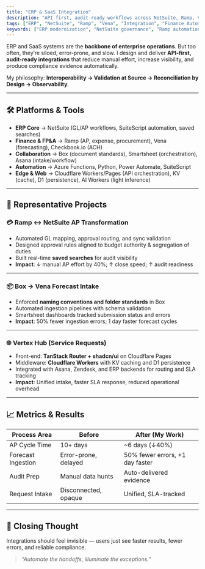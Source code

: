 ```yaml
---
title: "ERP & SaaS Integration"
description: "API-first, audit-ready workflows across NetSuite, Ramp, Vena, and Box—extended with edge-native apps on Cloudflare Workers, D1, and KV."
tags: ["ERP", "NetSuite", "Ramp", "Vena", "Integration", "Finance Automation", "Cloudflare Workers"]
keywords: ["ERP modernization", "NetSuite governance", "Ramp automation", "AP transformation", "Vena forecasting", "Box ingestion automation", "Cloudflare Workers", "API-first architecture", "audit-ready integration"]
---
```


ERP and SaaS systems are the **backbone of enterprise operations**. But too often, they’re siloed, error-prone, and slow. I design and deliver **API-first, audit-ready integrations** that reduce manual effort, increase visibility, and produce compliance evidence automatically.  

My philosophy: **Interoperability → Validation at Source → Reconciliation by Design → Observability**.

---

## 🛠 Platforms & Tools

- **ERP Core** → NetSuite (GL/AP workflows, SuiteScript automation, saved searches)  
- **Finance & FP&A** → Ramp (AP, expense, procurement), Vena (forecasting), Checkbook.io (ACH)  
- **Collaboration** → Box (document standards), Smartsheet (orchestration), Asana (intake/workflow)  
- **Automation** → Azure Functions, Python, Power Automate, SuiteScript  
- **Edge & Web** → Cloudflare Workers/Pages (API orchestration), KV (cache), D1 (persistence), AI Workers (light inference)  

---

## 📂 Representative Projects

### 💳 Ramp ↔ NetSuite AP Transformation
- Automated GL mapping, approval routing, and sync validation  
- Designed approval rules aligned to budget authority & segregation of duties  
- Built real-time **saved searches** for audit visibility  
- **Impact**: ↓ manual AP effort by 40%; ↑ close speed; ↑ audit readiness  

---

### 📦 Box → Vena Forecast Intake
- Enforced **naming conventions and folder standards** in Box  
- Automated ingestion pipelines with schema validation  
- Smartsheet dashboards tracked submission status and errors  
- **Impact**: 50% fewer ingestion errors; 1 day faster forecast cycles  

---

### 🌐 Vertex Hub (Service Requests)
- Front-end: **TanStack Router + shadcn/ui** on Cloudflare Pages  
- Middleware: **Cloudflare Workers** with KV caching and D1 persistence  
- Integrated with Asana, Zendesk, and ERP backends for routing and SLA tracking  
- **Impact**: Unified intake, faster SLA response, reduced operational overhead  

---

## 📈 Metrics & Results

| Process Area          | Before               | After (My Work)            |
|-----------------------|----------------------|-----------------------------|
| AP Cycle Time         | 10+ days             | ~6 days (↓40%)              |
| Forecast Ingestion    | Error-prone, delayed | 50% fewer errors, +1 day faster |
| Audit Prep            | Manual data hunts    | Auto-delivered evidence     |
| Request Intake        | Disconnected, opaque | Unified, SLA-tracked        |

---

## 🌟 Closing Thought

Integrations should feel invisible — users just see faster results, fewer errors, and reliable compliance.  

> *“Automate the handoffs, illuminate the exceptions.”*
